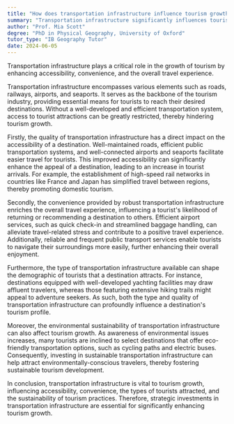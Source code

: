```yaml
---
title: "How does transportation infrastructure influence tourism growth?"
summary: "Transportation infrastructure significantly influences tourism growth by enhancing accessibility, convenience, and the overall travel experience."
author: "Prof. Mia Scott"
degree: "PhD in Physical Geography, University of Oxford"
tutor_type: "IB Geography Tutor"
date: 2024-06-05
---
```


Transportation infrastructure plays a critical role in the growth of tourism by enhancing accessibility, convenience, and the overall travel experience.

Transportation infrastructure encompasses various elements such as roads, railways, airports, and seaports. It serves as the backbone of the tourism industry, providing essential means for tourists to reach their desired destinations. Without a well-developed and efficient transportation system, access to tourist attractions can be greatly restricted, thereby hindering tourism growth.

Firstly, the quality of transportation infrastructure has a direct impact on the accessibility of a destination. Well-maintained roads, efficient public transportation systems, and well-connected airports and seaports facilitate easier travel for tourists. This improved accessibility can significantly enhance the appeal of a destination, leading to an increase in tourist arrivals. For example, the establishment of high-speed rail networks in countries like France and Japan has simplified travel between regions, thereby promoting domestic tourism.

Secondly, the convenience provided by robust transportation infrastructure enriches the overall travel experience, influencing a tourist's likelihood of returning or recommending a destination to others. Efficient airport services, such as quick check-in and streamlined baggage handling, can alleviate travel-related stress and contribute to a positive travel experience. Additionally, reliable and frequent public transport services enable tourists to navigate their surroundings more easily, further enhancing their overall enjoyment.

Furthermore, the type of transportation infrastructure available can shape the demographic of tourists that a destination attracts. For instance, destinations equipped with well-developed yachting facilities may draw affluent travelers, whereas those featuring extensive hiking trails might appeal to adventure seekers. As such, both the type and quality of transportation infrastructure can profoundly influence a destination's tourism profile.

Moreover, the environmental sustainability of transportation infrastructure can also affect tourism growth. As awareness of environmental issues increases, many tourists are inclined to select destinations that offer eco-friendly transportation options, such as cycling paths and electric buses. Consequently, investing in sustainable transportation infrastructure can help attract environmentally-conscious travelers, thereby fostering sustainable tourism development.

In conclusion, transportation infrastructure is vital to tourism growth, influencing accessibility, convenience, the types of tourists attracted, and the sustainability of tourism practices. Therefore, strategic investments in transportation infrastructure are essential for significantly enhancing tourism growth.
    